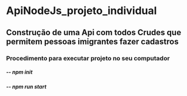 # ApiNodeJs_projeto_individual
## Construção de uma Api com todos Crudes que permitem pessoas imigrantes fazer cadastros 

### Procedimento para executar projeto no seu computador 
##### -- npm init
##### -- npm run start 
